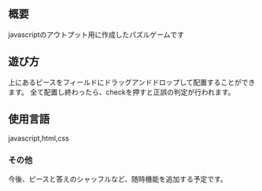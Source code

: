 ## 概要
javascriptのアウトプット用に作成したパズルゲームです

## 遊び方
上にあるピースをフィールドにドラッグアンドドロップして配置することができます。
全て配置し終わったら、checkを押すと正誤の判定が行われます。

## 使用言語
javascript,html,css

### その他
今後、ピースと答えのシャッフルなど、随時機能を追加する予定です。
